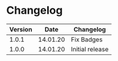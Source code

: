 # Changelog

| Version | Date     | Changelog       |
| ------- | -------- | --------------- |
| 1.0.1   | 14.01.20 | Fix Badges      |
| 1.0.0   | 14.01.20 | Initial release |
